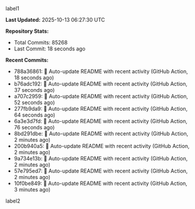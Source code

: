 
label1 
<!-- ACTIVITY_START -->
**Last Updated:** 2025-10-13 06:27:30 UTC

**Repository Stats:**
- Total Commits: 85268
- Last Commit: 18 seconds ago

**Recent Commits:**
- 788a36861: 🤖 Auto-update README with recent activity (GitHub Action, 18 seconds ago)
- b76adc192: 🤖 Auto-update README with recent activity (GitHub Action, 37 seconds ago)
- a707c2959: 🤖 Auto-update README with recent activity (GitHub Action, 52 seconds ago)
- 277fb9da9: 🤖 Auto-update README with recent activity (GitHub Action, 64 seconds ago)
- 6a3e3d7fd: 🤖 Auto-update README with recent activity (GitHub Action, 76 seconds ago)
- 8bd291dbe: 🤖 Auto-update README with recent activity (GitHub Action, 2 minutes ago)
- 200b940a5: 🤖 Auto-update README with recent activity (GitHub Action, 2 minutes ago)
- 9a734e13b: 🤖 Auto-update README with recent activity (GitHub Action, 2 minutes ago)
- 57e795ed7: 🤖 Auto-update README with recent activity (GitHub Action, 2 minutes ago)
- 10f0be849: 🤖 Auto-update README with recent activity (GitHub Action, 3 minutes ago)
<!-- ACTIVITY_END -->

label2

